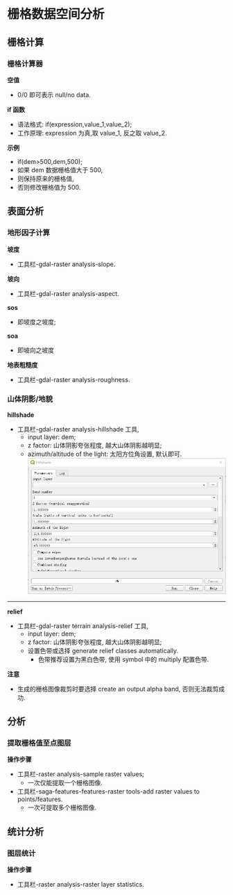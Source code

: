 # 栅格数据空间分析

## 栅格计算

### 栅格计算器

**空值**

- 0/0 即可表示 null/no data.

**if 函数**

- 语法格式: if(expression,value_1,value_2);
- 工作原理: expression 为真,取 value_1, 反之取 value_2.

**示例**

- if(dem>500,dem,500);
- 如果 dem 数据栅格值大于 500,
- 则保持原来的栅格值,
- 否则修改栅格值为 500.

## 表面分析

### 地形因子计算

**坡度**

- 工具栏-gdal-raster analysis-slope.

**坡向**

- 工具栏-gdal-raster analysis-aspect.

**sos**

- 即坡度之坡度;

**soa**

- 即坡向之坡度

**地表粗糙度**

- 工具栏-gdal-raster analysis-roughness.

### 山体阴影/地貌

**hillshade**

- 工具栏-gdal-raster analysis-hillshade 工具,
  - input layer: dem;
  - z factor: 山体阴影夸张程度, 越大山体阴影越明显;
  - azimuth/altitude of the light: 太阳方位角设置, 默认即可.
    ![hillshade 工具](images/2022-04-07-21-06-43.png)

---

**relief**

- 工具栏-gdal-raster terrain analysis-relief 工具,
  - input layer: dem;
  - z factor: 山体阴影夸张程度, 越大山体阴影越明显;
  - 设置色带或选择 generate relief classes automatically.
    - 色带推荐设置为黑白色带, 使用 symbol 中的 multiply 配置色带.

**注意**

- 生成的栅格图像裁剪时要选择 create an output alpha band, 否则无法裁剪成功.

## 分析

### 提取栅格值至点图层

**操作步骤**

- 工具栏-raster analysis-sample raster values;
  - 一次仅能提取一个栅格图像.
- 工具栏-saga-features-features-raster tools-add raster values to points/features.
  - 一次可提取多个栅格图像.

## 统计分析

### 图层统计

**操作步骤**

- 工具栏-raster analysis-raster layer statistics.
